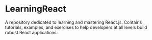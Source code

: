 # LearningReact
A repository dedicated to learning and mastering React.js. Contains tutorials, examples, and exercises to help developers at all levels build robust React applications.
